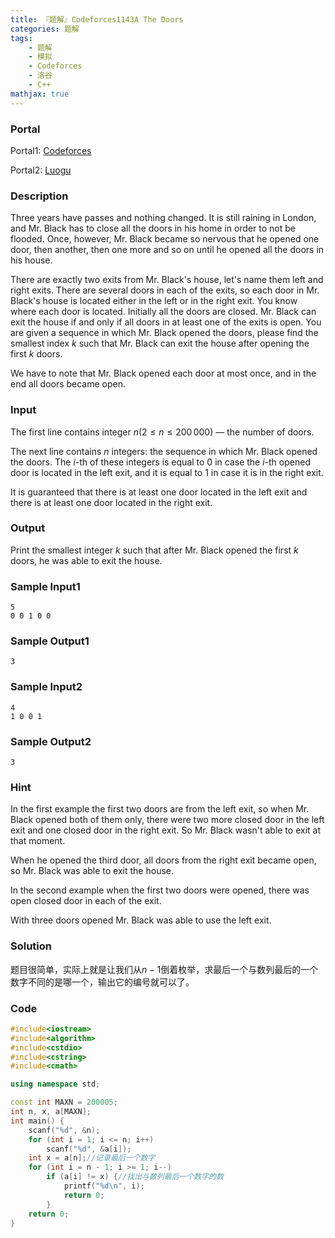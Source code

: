 ```yaml
---
title: 『题解』Codeforces1143A The Doors
categories: 题解
tags:
    - 题解
    - 模拟
    - Codeforces
    - 洛谷
    - C++
mathjax: true
---
```


### Portal

Portal1: [Codeforces](https://codeforces.com/problemset/problem/1143/A)

Portal2: [Luogu](https://www.luogu.com.cn/problem/CF1143A)

### Description

Three years have passes and nothing changed. It is still raining in London, and Mr. Black has to close all the doors in his home in order to not be flooded. Once, however, Mr. Black became so nervous that he opened one door, then another, then one more and so on until he opened all the doors in his house.

There are exactly two exits from Mr. Black's house, let's name them left and right exits. There are several doors in each of the exits, so each door in Mr. Black's house is located either in the left or in the right exit. You know where each door is located. Initially all the doors are closed. Mr. Black can exit the house if and only if all doors in at least one of the exits is open. You are given a sequence in which Mr. Black opened the doors, please find the smallest index $k$ such that Mr. Black can exit the house after opening the first $k$ doors.

We have to note that Mr. Black opened each door at most once, and in the end all doors became open.

### Input

The first line contains integer $n (2 \le n \le 200\,000)$ — the number of doors.

The next line contains $n$ integers: the sequence in which Mr. Black opened the doors. The $i$-th of these integers is equal to $0$ in case the $i$-th opened door is located in the left exit, and it is equal to $1$ in case it is in the right exit.

It is guaranteed that there is at least one door located in the left exit and there is at least one door located in the right exit.

### Output

Print the smallest integer $k$ such that after Mr. Black opened the first $k$ doors, he was able to exit the house.

### Sample Input1

```
5
0 0 1 0 0
```

### Sample Output1

```
3
```

### Sample Input2

```
4
1 0 0 1
```

### Sample Output2

```
3
```

### Hint

In the first example the first two doors are from the left exit, so when Mr. Black opened both of them only, there were two more closed door in the left exit and one closed door in the right exit. So Mr. Black wasn't able to exit at that moment.

When he opened the third door, all doors from the right exit became open, so Mr. Black was able to exit the house.

In the second example when the first two doors were opened, there was open closed door in each of the exit.

With three doors opened Mr. Black was able to use the left exit.

### Solution

题目很简单，实际上就是让我们从$n - 1$倒着枚举，求最后一个与数列最后的一个数字不同的是哪一个，输出它的编号就可以了。

### Code

```cpp
#include<iostream>
#include<algorithm>
#include<cstdio>
#include<cstring>
#include<cmath>

using namespace std;

const int MAXN = 200005;
int n, x, a[MAXN];
int main() {
    scanf("%d", &n);
    for (int i = 1; i <= n; i++)
        scanf("%d", &a[i]);
    int x = a[n];//记录最后一个数字
    for (int i = n - 1; i >= 1; i--)
        if (a[i] != x) {//找出与数列最后一个数字的数
            printf("%d\n", i);
            return 0;
        }
    return 0;
}
```